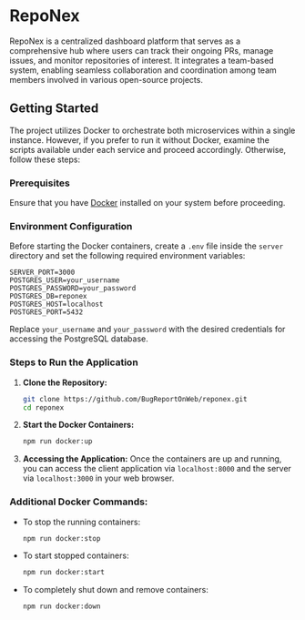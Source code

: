 # RepoNex

RepoNex is a centralized dashboard platform that serves as a comprehensive hub where users can track their ongoing PRs, manage issues, and monitor repositories of interest. It integrates a team-based system, enabling seamless collaboration and coordination among team members involved in various open-source projects.

## Getting Started

The project utilizes Docker to orchestrate both microservices within a single instance. However, if you prefer to run it without Docker, examine the scripts available under each service and proceed accordingly. Otherwise, follow these steps:

### Prerequisites

Ensure that you have [Docker](https://www.docker.com/get-started) installed on your system before proceeding.

### Environment Configuration

Before starting the Docker containers, create a `.env` file inside the `server` directory and set the following required environment variables:

```env
SERVER_PORT=3000
POSTGRES_USER=your_username
POSTGRES_PASSWORD=your_password
POSTGRES_DB=reponex
POSTGRES_HOST=localhost
POSTGRES_PORT=5432
```

Replace `your_username` and `your_password` with the desired credentials for accessing the PostgreSQL database.

### Steps to Run the Application

1. **Clone the Repository:**
    ```bash
    git clone https://github.com/BugReportOnWeb/reponex.git
    cd reponex
    ```

3. **Start the Docker Containers:**
    ```bash
    npm run docker:up
    ```

4. **Accessing the Application:**
    Once the containers are up and running, you can access the client application via `localhost:8000` and the server via `localhost:3000` in your web browser.

### Additional Docker Commands:

- To stop the running containers:
    ```bash
    npm run docker:stop
    ```

- To start stopped containers:
    ```bash
    npm run docker:start
    ```

- To completely shut down and remove containers:
    ```bash
    npm run docker:down
    ```
